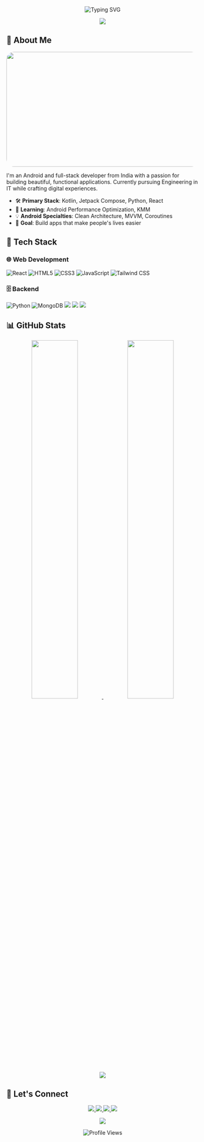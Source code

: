 <div align="center">
  <img src="https://readme-typing-svg.herokuapp.com?font=Consolas&size=36&duration=4000&pause=1000&color=3DDC84&center=true&vCenter=true&width=600&height=60&lines=Hey+there!+👋;I'm+Shon+Fernandes;Android+%7C+Full-Stack+Dev;Open-Source+Enthusiast" alt="Typing SVG" />
</div>

<p align="center">
  <img src="https://capsule-render.vercel.app/api?type=waving&color=gradient&height=150&section=header&text=Welcome!&fontSize=50&fontColor=fff&animation=fadeIn&fontAlignY=55&gradient=0D47A1-3DDC84&font=Consolas" />
</p>

## 📱 About Me

<div align="center">
 <img src="https://media.giphy.com/media/RiVeKTy56C9tgIQPWN/giphy.gif?cid=ecf05e473d94r9cyp71a9heyan855gyxml2y1p79tmmoiwzx&ep=v1_stickers_search&rid=giphy.gif&ct=s" width="900" height="300" style="border-radius: 20px;" />
</div>

I'm an Android and full-stack developer from India with a passion for building beautiful, functional applications. Currently pursuing Engineering in IT while crafting digital experiences.

- 🛠 **Primary Stack**: Kotlin, Jetpack Compose, Python, React  
- 🌱 **Learning**: Android Performance Optimization, KMM  
- 💡 **Android Specialties**: Clean Architecture, MVVM, Coroutines  
- 🎯 **Goal**: Build apps that make people's lives easier  

## 🧩 Tech Stack

### 🌐 Web Development
<p>
  <img alt="React" src="https://img.shields.io/badge/React-61DAFB?style=for-the-badge&logo=react&logoColor=black">
  <img alt="HTML5" src="https://img.shields.io/badge/HTML5-E34F26?style=for-the-badge&logo=html5&logoColor=white">
  <img alt="CSS3" src="https://img.shields.io/badge/CSS3-1572B6?style=for-the-badge&logo=css3&logoColor=white">
  <img alt="JavaScript" src="https://img.shields.io/badge/JavaScript-F7DF1E?style=for-the-badge&logo=javascript&logoColor=black">
  <img alt="Tailwind CSS" src="https://img.shields.io/badge/Tailwind_CSS-38B2AC?style=for-the-badge&logo=tailwind-css&logoColor=white">
</p>

### 🗄 Backend
<p>
  <img alt="Python" src="https://img.shields.io/badge/Python-3776AB?style=for-the-badge&logo=python&logoColor=white">
  <img alt="MongoDB" src="https://img.shields.io/badge/MongoDB-47A248?style=for-the-badge&logo=mongodb&logoColor=white">
  <img src="https://img.shields.io/badge/Node.js-F7DF1E?style=for-the-badge&logo=nodedotjs&logoColor=white">
  <img src="https://img.shields.io/badge/Express.js-000000?style=for-the-badge&logo=express&logoColor=white">
  <img src="https://img.shields.io/badge/MySQL-4479A1?style=for-the-badge&logo=mysql&logoColor=white">
</p>

## 📊 GitHub Stats

<div align="center">
  <a href="https://github.com/Shawnferns-004">
    <img width="49%" src="https://github-readme-stats.vercel.app/api?username=Shawnferns-004&show_icons=true&theme=material-palenight&hide_border=true&bg_color=00000000&title_color=3DDC84&text_color=ECEFF1&icon_color=3DDC84" />
    <img width="49%" src="https://github-readme-streak-stats.herokuapp.com/?user=Shawnferns-004&theme=material-palenight&hide_border=true&background=00000000&stroke=3DDC84&ring=3DDC84&fire=3DDC84&currStreakNum=ECEFF1&sideNums=ECEFF1&currStreakLabel=ECEFF1&sideLabels=ECEFF1&dates=B0BEC5" />
  </a>
</div>

<div align="center">
  <a href="https://github.com/Shawnferns-004">
    <img src="https://github-readme-activity-graph.vercel.app/graph?username=Shawnferns-004&theme=react-dark&bg_color=1F1F1F&color=3DDC84&line=3DDC84&point=3DDC84&hide_border=true" />
  </a>
</div>

## 🤝 Let's Connect

<div align="center">
  <a href="mailto:shawnferns004@gmail.com">
    <img src="https://img.shields.io/badge/Gmail-EA4335?style=for-the-badge&logo=gmail&logoColor=white" />
  </a>
  <a href="https://www.linkedin.com/in/shon-fernandes-521835237">
    <img src="https://img.shields.io/badge/LinkedIn-0A66C2?style=for-the-badge&logo=linkedin&logoColor=white" />
  </a>
  <a href="https://github.com/Shawnferns004">
    <img src="https://img.shields.io/badge/GitHub-181717?style=for-the-badge&logo=github&logoColor=white" />
  </a>
  <a href="https://twitter.com/yourprofile">
    <img src="https://img.shields.io/badge/Twitter-1DA1F2?style=for-the-badge&logo=twitter&logoColor=white" />
  </a>
</div>

<p align="center">
  <img src="https://capsule-render.vercel.app/api?type=waving&color=gradient&height=120&section=footer&fontSize=30&fontColor=fff&gradient=3DDC84-0D47A1&font=Consolas" />
</p>

<div align="center">
  <img src="https://komarev.com/ghpvc/?username=Shawnferns-004&color=3DDC84&style=flat-square" alt="Profile Views" />
</div>
